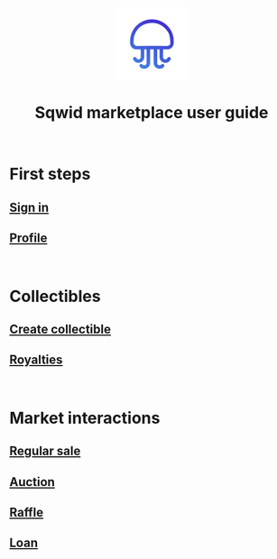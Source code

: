 <p align="center">
	<img alt="Logo" src="./images/logo_new.png" width="128"/>
	<h1 align="center">Sqwid marketplace user guide</h1>
</p>

<br>

# First steps

## **[Sign in](./accounts/sign_in.md#sign-in)**

## **[Profile](./accounts/profile.md#profile)**

<br>

# Collectibles

## **[Create collectible](./nfts/create.md#create-collectible)**

## **[Royalties](./nfts/royalties.md#royalties)**

<br>

# Market interactions

## **[Regular sale](./market_interaction/regular_sale.md#regular-sale)**

## **[Auction](./market_interaction/auction.md#auction)**

## **[Raffle](./market_interaction/raffle.md#raffle)**

## **[Loan](./market_interaction/loan.md#loan)**
